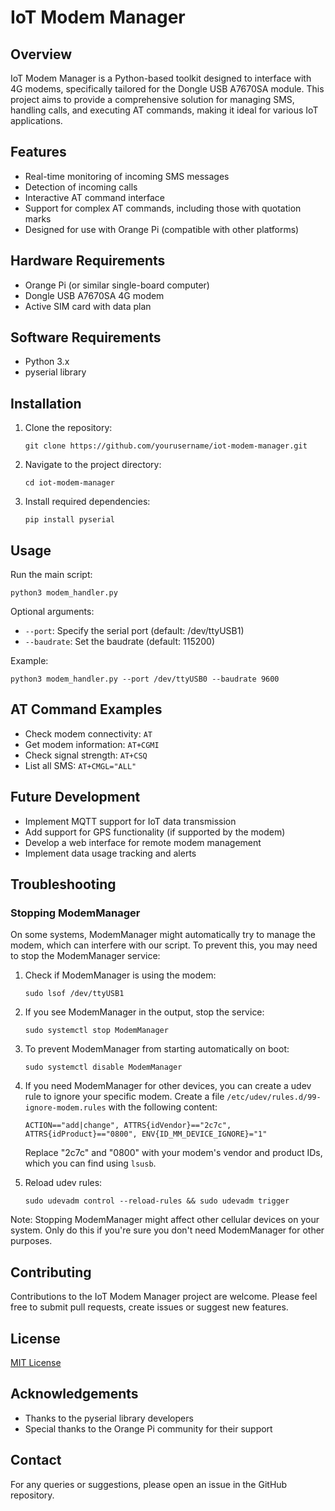 # IoT Modem Manager

## Overview
IoT Modem Manager is a Python-based toolkit designed to interface with 4G modems, specifically tailored for the Dongle USB A7670SA module. This project aims to provide a comprehensive solution for managing SMS, handling calls, and executing AT commands, making it ideal for various IoT applications.

## Features
- Real-time monitoring of incoming SMS messages
- Detection of incoming calls
- Interactive AT command interface
- Support for complex AT commands, including those with quotation marks
- Designed for use with Orange Pi (compatible with other platforms)

## Hardware Requirements
- Orange Pi (or similar single-board computer)
- Dongle USB A7670SA 4G modem
- Active SIM card with data plan

## Software Requirements
- Python 3.x
- pyserial library

## Installation
1. Clone the repository:
   ```
   git clone https://github.com/yourusername/iot-modem-manager.git
   ```
2. Navigate to the project directory:
   ```
   cd iot-modem-manager
   ```
3. Install required dependencies:
   ```
   pip install pyserial
   ```

## Usage
Run the main script:
```
python3 modem_handler.py
```

Optional arguments:
- `--port`: Specify the serial port (default: /dev/ttyUSB1)
- `--baudrate`: Set the baudrate (default: 115200)

Example:
```
python3 modem_handler.py --port /dev/ttyUSB0 --baudrate 9600
```

## AT Command Examples
- Check modem connectivity: `AT`
- Get modem information: `AT+CGMI`
- Check signal strength: `AT+CSQ`
- List all SMS: `AT+CMGL="ALL"`

## Future Development
- Implement MQTT support for IoT data transmission
- Add support for GPS functionality (if supported by the modem)
- Develop a web interface for remote modem management
- Implement data usage tracking and alerts


## Troubleshooting

### Stopping ModemManager

On some systems, ModemManager might automatically try to manage the modem, which can interfere with our script. To prevent this, you may need to stop the ModemManager service:

1. Check if ModemManager is using the modem:
   ```
   sudo lsof /dev/ttyUSB1
   ```

2. If you see ModemManager in the output, stop the service:
   ```
   sudo systemctl stop ModemManager
   ```

3. To prevent ModemManager from starting automatically on boot:
   ```
   sudo systemctl disable ModemManager
   ```

4. If you need ModemManager for other devices, you can create a udev rule to ignore your specific modem. Create a file `/etc/udev/rules.d/99-ignore-modem.rules` with the following content:
   ```
   ACTION=="add|change", ATTRS{idVendor}=="2c7c", ATTRS{idProduct}=="0800", ENV{ID_MM_DEVICE_IGNORE}="1"
   ```
   Replace "2c7c" and "0800" with your modem's vendor and product IDs, which you can find using `lsusb`.

5. Reload udev rules:
   ```
   sudo udevadm control --reload-rules && sudo udevadm trigger
   ```

Note: Stopping ModemManager might affect other cellular devices on your system. Only do this if you're sure you don't need ModemManager for other purposes.


## Contributing
Contributions to the IoT Modem Manager project are welcome. Please feel free to submit pull requests, create issues or suggest new features.

## License
[MIT License](LICENSE)

## Acknowledgements
- Thanks to the pyserial library developers
- Special thanks to the Orange Pi community for their support

## Contact
For any queries or suggestions, please open an issue in the GitHub repository.